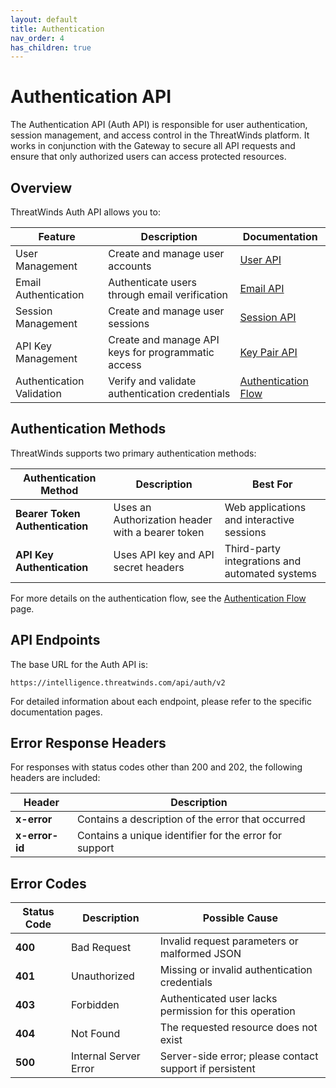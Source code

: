 ```yaml
---
layout: default
title: Authentication
nav_order: 4
has_children: true
---
```


# Authentication API

The Authentication API (Auth API) is responsible for user authentication, session management, and access control in the ThreatWinds platform. It works in conjunction with the Gateway to secure all API requests and ensure that only authorized users can access protected resources.

## Overview

ThreatWinds Auth API allows you to:

| Feature                   | Description                                        | Documentation                     |
|---------------------------|----------------------------------------------------|-----------------------------------|
| User Management           | Create and manage user accounts                    | [User API](/auth/user)            |
| Email Authentication      | Authenticate users through email verification      | [Email API](/auth/email)          |
| Session Management        | Create and manage user sessions                    | [Session API](/auth/session)      |
| API Key Management        | Create and manage API keys for programmatic access | [Key Pair API](/auth/keypair)     |
| Authentication Validation | Verify and validate authentication credentials     | [Authentication Flow](/auth/flow) |

## Authentication Methods

ThreatWinds supports two primary authentication methods:

| Authentication Method           | Description                                      | Best For                                       |
|---------------------------------|--------------------------------------------------|------------------------------------------------|
| **Bearer Token Authentication** | Uses an Authorization header with a bearer token | Web applications and interactive sessions      |
| **API Key Authentication**      | Uses API key and API secret headers              | Third-party integrations and automated systems |

For more details on the authentication flow, see the [Authentication Flow](/auth/flow) page.

## API Endpoints

The base URL for the Auth API is:

```
https://intelligence.threatwinds.com/api/auth/v2
```

For detailed information about each endpoint, please refer to the specific documentation pages.

## Error Response Headers

For responses with status codes other than 200 and 202, the following headers are included:

| Header        | Description                                                |
|---------------|------------------------------------------------------------|
| **x-error**   | Contains a description of the error that occurred          |
| **x-error-id**| Contains a unique identifier for the error for support     |

## Error Codes

| Status Code | Description           | Possible Cause                                          |
|-------------|-----------------------|---------------------------------------------------------|
| **400**     | Bad Request           | Invalid request parameters or malformed JSON            |
| **401**     | Unauthorized          | Missing or invalid authentication credentials           |
| **403**     | Forbidden             | Authenticated user lacks permission for this operation  |
| **404**     | Not Found             | The requested resource does not exist                   |
| **500**     | Internal Server Error | Server-side error; please contact support if persistent |